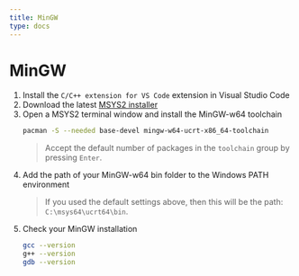 ```yaml
---
title: MinGW
type: docs
---
```


# MinGW

1. Install the `C/C++ extension for VS Code` extension in Visual Studio Code
2. Download the latest [MSYS2 installer](https://www.msys2.org/)
3. Open a MSYS2 terminal window and install the MinGW-w64 toolchain
   ```sh
   pacman -S --needed base-devel mingw-w64-ucrt-x86_64-toolchain
   ```
   > Accept the default number of packages in the `toolchain` group by pressing `Enter`.
4. Add the path of your MinGW-w64 bin folder to the Windows PATH environment
   > If you used the default settings above, then this will be the path: `C:\msys64\ucrt64\bin`.
5. Check your MinGW installation
   ```sh
   gcc --version
   g++ --version
   gdb --version
   ```
